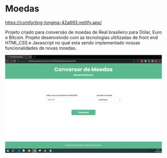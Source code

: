 # Moedas

https://comforting-longma-42a693.netlify.app/

Projeto criado para conversão de moedas de Real brasileiro para Dólar, Euro e Bitcoin. 
Projeto desenvolvido com as tecnologias ultilizadas de front end HTML,CSS e Javascript no qual esta sendo implementado nossas funcionalidades de novas moedas.

![alt text](https://github.com/GeovaneJorge/Moedas/blob/main/print01.PNG)


